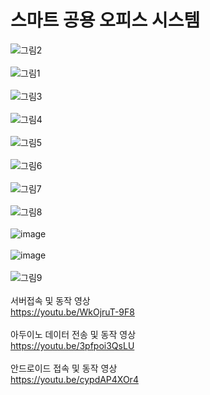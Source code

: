 # 스마트 공용 오피스 시스템
![그림2](https://user-images.githubusercontent.com/124419697/236860111-a3d75bd6-a475-45e8-a653-a7767d77d8bb.png)<br><br>
![그림1](https://user-images.githubusercontent.com/124419697/236860008-e125b35b-8da8-47ad-bf5a-a084a0980784.png)<br><br>
![그림3](https://user-images.githubusercontent.com/124419697/236860230-a351bd81-70a4-4cb3-b4f2-c121b4749f94.png)<br><br>
![그림4](https://user-images.githubusercontent.com/124419697/236860384-54859833-ebba-430b-8ffb-fffeec3d980d.png)<br><br>
![그림5](https://user-images.githubusercontent.com/124419697/236860504-97156390-fe26-4a4f-a48f-2a41687acbe7.png)<br><br>
![그림6](https://user-images.githubusercontent.com/124419697/236860593-a3172fde-64b6-40bd-80f5-526ebdee435b.png)<br><br>
![그림7](https://user-images.githubusercontent.com/124419697/236860685-80333978-7066-4ef3-a5d3-07ee3577cd0c.png)<br><br>
![그림8](https://user-images.githubusercontent.com/124419697/236860781-0be9f36e-874c-48b0-9f0c-e4a4c71ff790.png)<br><br>
![image](https://user-images.githubusercontent.com/124419697/236861050-28fabb5b-f44f-44fb-894f-cd53387abb9b.png)<br><br>
![image](https://user-images.githubusercontent.com/124419697/236861234-b9392988-5fc1-45d9-b001-a49d48fc10ac.png)<br><br>
![그림9](https://user-images.githubusercontent.com/124419697/236861342-e6052ae8-ec60-4d65-b873-3180fcf17a6b.png)<br><br>
서버접속 및 동작 영상<br>
https://youtu.be/WkOjruT-9F8<br><br>
아두이노 데이터 전송 및 동작 영상<br>
https://youtu.be/3pfpoi3QsLU<br><br>
안드로이드 접속 및 동작 영상<br>
https://youtu.be/cypdAP4XOr4<br><br>
